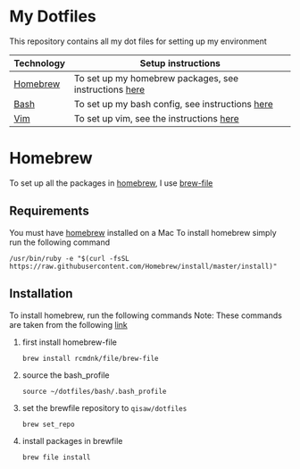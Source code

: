 # My Dotfiles

This repository contains all my dot files for setting up my environment

| Technology | Setup instructions |
| ---------- | -------------------|
| [Homebrew](https://brew.sh/) | To set up my homebrew packages, see instructions [here](#Homebrew) |
| [Bash](https://www.gnu.org/software/bash/) | To set up my bash config, see instructions [here](./bash/README.md) |
| [Vim](https://www.vim.org/) | To set up vim, see the instructions [here](./.vim/README.md) |


# Homebrew
To set up all the packages in [homebrew](https://brew.sh/), I use [brew-file](https://homebrew-file.readthedocs.io/en/latest/installation.html)

## Requirements
You must have [homebrew](https://brew.sh/) installed on a Mac
To install homebrew simply run the following command

```
/usr/bin/ruby -e "$(curl -fsSL https://raw.githubusercontent.com/Homebrew/install/master/install)"
```
## Installation
To install homebrew, run the following commands
Note: These commands are taken from the following [link](https://homebrew-file.readthedocs.io/en/latest/getting_started.html#use-github-or-any-git-repository-for-brewfile-management)

1) first install homebrew-file
    ```
    brew install rcmdnk/file/brew-file
    ```
1) source the bash_profile
    ```
    source ~/dotfiles/bash/.bash_profile
    ```
1) set the brewfile repository to `qisaw/dotfiles`
    ```
    brew set_repo
    ```
1) install packages in brewfile
    ```
    brew file install
    ```

